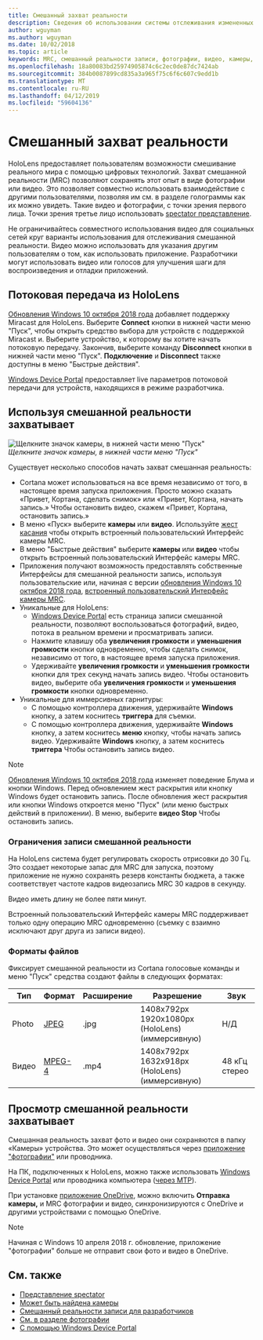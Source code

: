 ```yaml
---
title: Смешанный захват реальности
description: Сведения об использовании системы отслеживания измененных смешанной реальности.
author: wguyman
ms.author: wguyman
ms.date: 10/02/2018
ms.topic: article
keywords: MRC, смешанный реальности записи, фотографии, видео, камеры, записи, использования, поток, прямую трансляцию, демонстрации
ms.openlocfilehash: 18a80083bd25974905874c6c2ec0de87dc7424ab
ms.sourcegitcommit: 384b0087899cd835a3a965f75c6f6c607c9edd1b
ms.translationtype: MT
ms.contentlocale: ru-RU
ms.lasthandoff: 04/12/2019
ms.locfileid: "59604136"
---
```

# <a name="mixed-reality-capture"></a>Смешанный захват реальности

HoloLens предоставляет пользователям возможности смешивание реального мира с помощью цифровых технологий. Захват смешанной реальности (MRC) позволяют сохранять этот опыт в виде фотографии или видео. Это позволяет совместно использовать взаимодействие с другими пользователями, позволяя им см. в разделе голограммы как их можно увидеть. Такие видео и фотографии, с точки зрения первого лица. Точки зрения третье лицо использовать [spectator представление](spectator-view.md).

Не ограничивайтесь совместного использования видео для социальных сетей круг варианты использования для отслеживания смешанной реальности. Видео можно использовать для указания другим пользователям о том, как использовать приложение. Разработчики могут использовать видео или голосов для улучшения шаги для воспроизведения и отладки приложений.

## <a name="live-streaming-from-hololens"></a>Потоковая передача из HoloLens

[Обновления Windows 10 октября 2018 года](release-notes-october-2018.md) добавляет поддержку Miracast для HoloLens. Выберите **Connect** кнопки в нижней части меню "Пуск", чтобы открыть средство выбора для устройств с поддержкой Miracast и. Выберите устройство, к которому вы хотите начать потоковую передачу. Закончив, выберите команду **Disconnect** кнопки в нижней части меню "Пуск".  **Подключение** и **Disconnect** также доступны в меню "Быстрые действия". 

[Windows Device Portal](using-the-windows-device-portal.md) предоставляет live параметров потоковой передачи для устройств, находящихся в режиме разработчика.

## <a name="taking-mixed-reality-captures"></a>Используя смешанной реальности захватывает

![Щелкните значок камеры, в нижней части меню "Пуск"](images/cameraiconinpins-300px.png)<br>
*Щелкните значок камеры, в нижней части меню "Пуск"*

Существует несколько способов начать захват смешанная реальность:
* Cortana может использоваться на все время независимо от того, в настоящее время запуска приложения. Просто можно сказать «Привет, Кортана, сделать снимок» или «Привет, Кортана, начать запись.» Чтобы остановить видео, скажем «Привет, Кортана, остановить запись.»
* В меню «Пуск» выберите **камеры** или **видео**. Используйте [жест касания](gestures.md#air-tap) чтобы открыть встроенный пользовательский Интерфейс камеры MRC.
* В меню "Быстрые действия" выберите **камеры** или **видео** чтобы открыть встроенный пользовательский Интерфейс камеры MRC.
* Приложения получают возможность предоставлять собственные Интерфейсы для смешанной реальности запись, используя пользовательские или, начиная с версии [обновления Windows 10 октября 2018 года](release-notes-october-2018.md), [встроенный пользовательский Интерфейс камеры MRC](mixed-reality-capture-for-developers.md).
* Уникальные для HoloLens: 
    * [Windows Device Portal](using-the-windows-device-portal.md) есть страница записи смешанной реальности, позволяют воспользоваться фотографий, видео, потока в реальном времени и просматривать записи.
    * Нажмите клавишу оба **увеличения громкости** и **уменьшения громкости** кнопки одновременно, чтобы сделать снимок, независимо от того, в настоящее время запуска приложения.
    * Удерживайте **увеличения громкости** и **уменьшения громкости** кнопки для трех секунд начать запись видео. Чтобы остановить видео, выберите оба **увеличения громкости** и **уменьшения громкости** кнопки одновременно.
* Уникальные для иммерсивных гарнитуры: 
    * С помощью контроллера движения, удерживайте **Windows** кнопку, а затем коснитесь **триггера** для съемки. 
    * С помощью контроллера движения, удерживайте **Windows** кнопку, а затем коснитесь **меню** кнопку, чтобы начать запись видео. Удерживайте **Windows** кнопку, а затем коснитесь **триггера** Чтобы остановить запись видео.
    
>[!NOTE]
>[Обновления Windows 10 октября 2018 года](release-notes-october-2018.md) изменяет поведение Блума и кнопки Windows. Перед обновлением жест раскрытия или кнопку Windows будет остановить запись. После обновления жест раскрытия или кнопки Windows откроется меню "Пуск" (или меню быстрых действий в приложении). В меню, выберите **видео Stop** Чтобы остановить запись.

### <a name="limitations-of-mixed-reality-capture"></a>Ограничения записи смешанной реальности

На HoloLens система будет регулировать скорость отрисовки до 30 Гц. Это создает некоторые запас для MRC для запуска, поэтому приложение не нужно сохранять резерв константы бюджета, а также соответствует частоте кадров видеозапись MRC 30 кадров в секунду.

Видео иметь длину не более пяти минут.

Встроенный пользовательский Интерфейс камеры MRC поддерживает только одну операцию MRC одновременно (съемку с взаимно исключают друг друга из записи видео).

### <a name="file-formats"></a>Форматы файлов

Фиксирует смешанной реальности из Cortana голосовые команды и меню "Пуск" средства создают файлы в следующих форматах:

|  Тип  |  Формат  |  Расширение  |  Разрешение  |  Звук | 
|----------|----------|----------|----------|----------|
|  Photo  |  [JPEG](https://en.wikipedia.org/wiki/JPEG)  |  .jpg  |  1408x792px 1920x1080px (HoloLens) (иммерсивную) |  Н/Д | 
|  Видео  |  [MPEG-4](https://en.wikipedia.org/wiki/MPEG-4)  |  .mp4  |  1408x792px 1632x918px (HoloLens) (иммерсивную) |  48 кГц стерео | 

## <a name="viewing-mixed-reality-captures"></a>Просмотр смешанной реальности захватывает

Смешанная реальность захват фото и видео они сохраняются в папку «Камеры» устройства. Это может осуществляться через [приложение "фотографии"](see-your-photos.md#photos-app) или проводника.

На ПК, подключенных к HoloLens, можно также использовать [Windows Device Portal](using-the-windows-device-portal.md#mixed-reality-capture) или проводника компьютера ([через MTP](release-notes-april-2018.md#new-features-for-hololens)).

При установке [приложение OneDrive](https://www.microsoft.com/p/onedrive/9wzdncrfj1p3), можно включить **Отправка камеры,** и MRC фотографии и видео, синхронизируются с OneDrive и другими устройствами с помощью OneDrive.

>[!NOTE]
>Начиная с Windows 10 апреля 2018 г. обновление, приложение "фотографии" больше не отправит свои фото и видео в OneDrive.

## <a name="see-also"></a>См. также
* [Представление spectator](spectator-view.md)
* [Может быть найдена камеры](locatable-camera.md)
* [Смешанный реальности записи для разработчиков](mixed-reality-capture-for-developers.md)
* [См. в разделе фотографии](see-your-photos.md)
* [С помощью Windows Device Portal](using-the-windows-device-portal.md)
